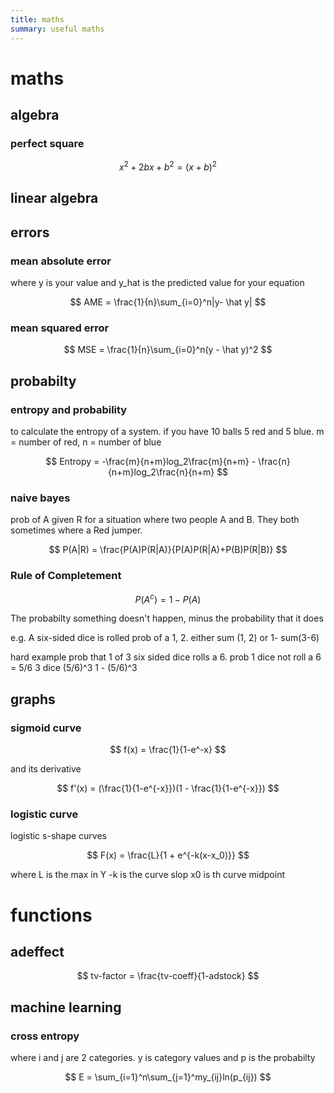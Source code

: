 ```yaml
---
title: maths
summary: useful maths
---
```


# maths

## algebra

### **perfect square**

$$
x^2 + 2bx + b^2 = (x+b)^2
$$


## linear algebra

## errors 

### mean absolute error

where y is your value and y_hat is the predicted value for your equation

$$
AME = \frac{1}{n}\sum_{i=0}^n|y- \hat y|
$$

### mean squared error

$$
MSE = \frac{1}{n}\sum_{i=0}^n(y - \hat y)^2
$$


## probabilty

### entropy and probability

to calculate the entropy of a system.
if you have 10 balls 5 red and 5 blue. m = number of red, n = number of blue

$$
Entropy = -\frac{m}{n+m}log_2\frac{m}{n+m} - \frac{n}{n+m}log_2\frac{n}{n+m}
$$

### naive bayes

prob of A given R
for a situation where two people A and B. They both sometimes where a Red jumper.


$$
P(A|R) = \frac{P(A)P(R|A)}{P(A)P(R|A)+P(B)P(R|B)}
$$



### **Rule of Completement**


$$
P(A^c) = 1 - P(A)
$$

The probabilty something doesn't happen, minus the probability that it does

e.g.
A six-sided dice is rolled
prob of a 1, 2. either sum (1, 2) or 1- sum(3-6)

hard example
prob that 1 of 3 six sided dice rolls a 6.
prob 1 dice not roll a 6 = 5/6 
3 dice (5/6)^3
1 - (5/6)^3


## graphs

### sigmoid curve

$$
f(x) = \frac{1}{1-e^-x}
$$

and its derivative

$$
f'(x) = (\frac{1}{1-e^{-x}})(1 - \frac{1}{1-e^{-x}})
$$

### logistic curve 

logistic s-shape curves

$$
F(x) = \frac{L}{1 + e^{-k(x-x_0)}}
$$

where L is the max in Y
-k is the curve slop
x0 is th curve midpoint



# functions

## **adeffect**

$$
tv-factor = \frac{tv-coeff}{1-adstock}
$$

## machine learning 

### cross entropy
where i  and j are 2 categories. y is category values and p is the probabilty

$$
E = \sum_{i=1}^n\sum_{j=1}^my_{ij}ln(p_{ij})
$$
